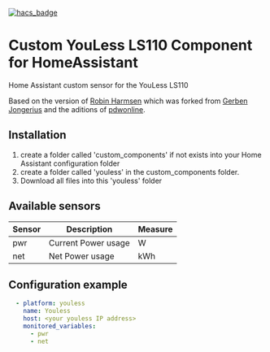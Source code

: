[![hacs_badge](https://img.shields.io/badge/HACS-Default-orange.svg)](https://github.com/custom-components/hacs)  
# Custom YouLess LS110 Component for HomeAssistant
Home Assistant custom sensor for the YouLess LS110

Based on the version of [Robin Harmsen](https://github.com/reharmsen/hass-youless-component) which was forked from [Gerben Jongerius](https://bitbucket.org/jongsoftdev/youless) and the aditions of [pdwonline](https://github.com/pdwonline/youless).

## Installation
1) create a folder called 'custom_components' if not exists into your Home Assistant configuration folder
2) create a folder called 'youless' in the custom_components folder. 
3) Download all files into this 'youless' folder

## Available sensors

 Sensor | Description | Measure
  --- | --- | --- 
  pwr | Current Power usage | W 
  net | Net Power usage | kWh 


## Configuration example

```yaml
  - platform: youless
    name: Youless
    host: <your youless IP address>
    monitored_variables:
      - pwr
      - net
```

